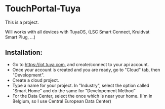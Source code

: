 # TouchPortal-Tuya

This is a project.


Will works with all devices with TuyaOS, (LSC Smart Connect, Kruidvat Smart Plug, ...)



## Installation:

-  Go to https://iot.tuya.com, and create/connect to your api account.
-  Once your account is created and you are ready, go to "Cloud" tab, then "Development".
-  Create a cloud project.
-  Type a name for your project. In "Industry", select the option called "Smart Home" and do the same for "Developement Method"
-  For the Data Center, select the once which is near your home. (I'm in Belgium, so I use Central European Data Center)
